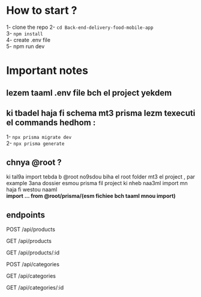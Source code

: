 # How to start ?

1- clone the repo
2- ``` cd Back-end-delivery-food-mobile-app ```<br/>
3- ``` npm install ```<br/>
4- create .env file<br/>
5- npm run dev<br/>

# Important notes

## lezem taaml .env file bch el project yekdem

## ki tbadel haja fi schema mt3 prisma lezm texecuti el commands hedhom : 
1- ``` npx prisma migrate dev ```<br/>
2- ``` npx prisma generate ```<br/>


## chnya @root ?

ki tal9a import tebda b @root no9sdou biha el root folder mt3 el project , par example 3ana dossier esmou prisma fil project ki nheb naa3ml import mn haja fi westou naaml
<br>
<strong>import ... from @root/prisma/(esm fichiee bch taaml mnou import)</strong>
<br/>

## endpoints

POST /api/products

GET /api/products

GET /api/products/:id

POST /api/categories

GET /api/categories

GET /api/categories/:id
